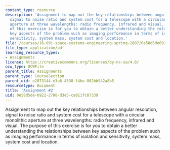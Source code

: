 ```yaml
---
content_type: resource
description: 'Assignment to map out the key relationships between angular resolution,
  signal to noise ratio and system cost for a telescope with a circular monolithic
  aperture at three wavelengths: radio frequency, infrared and visual. The purpose
  of this exercise is for you to obtain a better understanding the relationships between
  key aspects of the problem such as imaging performance in terms of isolation and
  sensitivity, system mass, system cost and location.'
file: /courses/16-89j-space-systems-engineering-spring-2007/0e58d5de69222788d3e5ca011fc87339_assignment_2.pdf
file_type: application/pdf
learning_resource_types:
- Assignments
license: https://creativecommons.org/licenses/by-nc-sa/4.0/
ocw_type: OCWFile
parent_title: Assignments
parent_type: CourseSection
parent_uid: e2873144-e3a6-4338-f4be-862bb942a8b5
resourcetype: Document
title: 'Assignment #2'
uid: 0e58d5de-6922-2788-d3e5-ca011fc87339
---
```

Assignment to map out the key relationships between angular resolution, signal to noise ratio and system cost for a telescope with a circular monolithic aperture at three wavelengths: radio frequency, infrared and visual. The purpose of this exercise is for you to obtain a better understanding the relationships between key aspects of the problem such as imaging performance in terms of isolation and sensitivity, system mass, system cost and location.